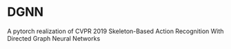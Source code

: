 # DGNN
A pytorch realization of CVPR 2019 Skeleton-Based Action Recognition With Directed Graph Neural Networks
